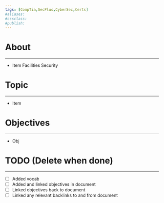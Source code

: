 ```yaml
---
tags: [CompTia,SecPlus,CyberSec,Certs]
#aliases:
#cssclass:
#publish:
---
```


# About
---
- Item
Facilities Security
# Topic
---
- Item

# Objectives
---
- Obj

# TODO (Delete when done)
---
- [ ] Added vocab
- [ ] Added and linked objectives in document
- [ ] Linked objectives back to document
- [ ] Linked any relevant backlinks to and from document
